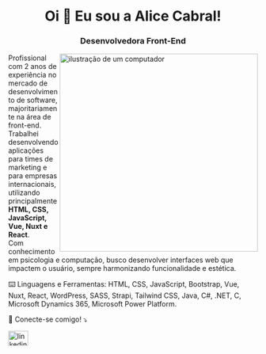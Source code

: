 <h1 align="center">Oi 👋 Eu sou a Alice Cabral!</h1>
<h3 align="center">Desenvolvedora Front-End</h3>

<img src="https://raw.githubusercontent.com/MicaelliMedeiros/micaellimedeiros/master/image/computer-illustration.png" alt="ilustração de um computador" min-width="400px" max-width="400px" width="400px" align="right">

<p align="left"> 
Profissional com 2 anos de experiência no mercado de desenvolvimento de software, majoritariamente na área de front-end. Trabalhei desenvolvendo aplicações para times de marketing e para empresas internacionais, utilizando principalmente <strong>HTML, CSS, JavaScript, Vue, Nuxt e React</strong>.<br>
Com conhecimento em psicologia e computação, busco desenvolver interfaces web que impactem o usuário, sempre harmonizando funcionalidade e estética.
</p>

<p align="left">
  ⌨️ Linguagens e Ferramentas: HTML, CSS, JavaScript, Bootstrap, Vue, Nuxt, React, WordPress, SASS, Strapi, Tailwind CSS, Java, C#, .NET, C, Microsoft Dynamics 365, Microsoft Power Platform.
</p>

<p align="left">
  💌 Conecte-se comigo! ⤵️
</p>

<p align="left">
<a href="https://linkedin.com/in/linkedin.com/in/alice-cabral/" target="blank"><img align="center" src="https://raw.githubusercontent.com/rahuldkjain/github-profile-readme-generator/master/src/images/icons/Social/linked-in-alt.svg" alt="linkedin.com/in/alice-cabral/" height="30" width="40" /></a>
</p>

